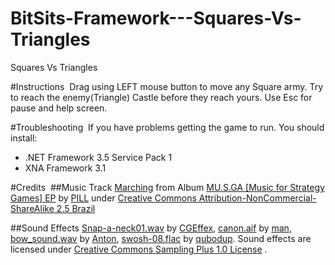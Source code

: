 BitSits-Framework---Squares-Vs-Triangles
========================================

Squares Vs Triangles

#Instructions 
Drag using LEFT mouse button to move any Square army. Try to reach the enemy(Triangle) Castle before they reach yours. Use Esc for pause and help screen. 

#Troubleshooting
 If you have problems getting the game to run. You should install:
  * .NET Framework 3.5 Service Pack 1
  * XNA Framework 3.1  

#Credits 
##Music
Track [Marching](http://www.jamendo.com/en/track/106449) from Album [MU.S.GA [Music for Strategy Games] EP](http://www.jamendo.com/en/album/12751) by [PILL](http://www.jamendo.com/en/artist/PILL_%282%29) under [Creative Commons Attribution-NonCommercial-ShareAlike 2.5 Brazil](http://creativecommons.org/licenses/by-nc-sa/2.5/br/)

##Sound Effects
[Snap-a-neck01.wav](http://www.freesound.org/samplesViewSingle.php?id=97783) by [CGEffex](http://www.freesound.org/usersViewSingle.php?id=1386366), [canon.aif](http://www.freesound.org/samplesViewSingle.php?id=14615) by [man](http://www.freesound.org/usersViewSingle.php?id=14447), [bow_sound.wav](http://www.freesound.org/samplesViewSingle.php?id=54) by [Anton](http://www.freesound.org/usersViewSingle.php?id=58), [swosh-08.flac](http://www.freesound.org/samplesViewSingle.php?id=59995) by [qubodup](http://www.freesound.org/usersViewSingle.php?id=71257).
Sound effects are licensed under [Creative Commons Sampling Plus 1.0 License](http://creativecommons.org/licenses/sampling+/1.0/) .